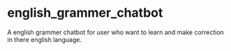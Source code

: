 # english_grammer_chatbot
A english grammer chatbot for user who want to learn and make correction in there english language.
